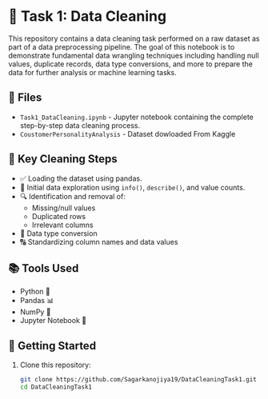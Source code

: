 # 🧹 Task 1: Data Cleaning

This repository contains a data cleaning task performed on a raw dataset as part of a data preprocessing pipeline. The goal of this notebook is to demonstrate fundamental data wrangling techniques including handling null values, duplicate records, data type conversions, and more to prepare the data for further analysis or machine learning tasks.

## 📁 Files

- `Task1_DataCleaning.ipynb` - Jupyter notebook containing the complete step-by-step data cleaning process.
- `CoustomerPersonalityAnalysis` - Dataset dowloaded From Kaggle

## 🔧 Key Cleaning Steps

- ✅ Loading the dataset using pandas.
- 🧠 Initial data exploration using `info()`, `describe()`, and value counts.
- 🔍 Identification and removal of:
  - Missing/null values
  - Duplicated rows
  - Irrelevant columns
- 🔄 Data type conversion
- 🔠 Standardizing column names and data values

## 📚 Tools Used

- Python 🐍
- Pandas 📊
- NumPy 🔢
- Jupyter Notebook 📒

## 🚀 Getting Started

1. Clone this repository:
   ```bash
   git clone https://github.com/Sagarkanojiya19/DataCleaningTask1.git
   cd DataCleaningTask1
